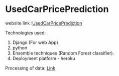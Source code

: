 # UsedCarPricePrediction

website link :<a href="http://used-car-price-predict.herokuapp.com/">UsedCarPricePrediction </a>


Technologies used:
1. Django (For web App)
2. python
3. Ensemble techniques (Random Forest classifier).
4. Deployment platform - heroku

Processing of data: <a href="https://github.com/Rudra-23/Car-Price-Prediction-Python">Link</a>
